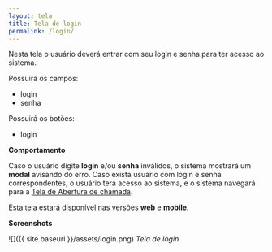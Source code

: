 ```yaml
---
layout: tela
title: Tela de login
permalink: /login/
---
```


Nesta tela o usuário deverá entrar com seu login e senha para ter acesso ao sistema.

Possuirá os campos:

* login
* senha

Possuirá os botões:

* login

**Comportamento**

Caso o usuário digite **login** e/ou **senha** inválidos, o sistema mostrará um **modal** avisando do erro. Caso exista usuário com login e senha correspondentes, o usuário terá acesso ao sistema, e o sistema navegará para a [Tela de Abertura de chamada](/einstein/abertura-chamada "Tela de Abertura de chamada").

Esta tela estará disponível nas versões **web** e **mobile**.

**Screenshots**

![]({{ site.baseurl }}/assets/login.png)
*Tela de login*
